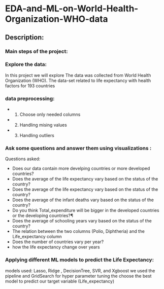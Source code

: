 # EDA-and-ML-on-World-Health-Organization-WHO-data
## Description:
### Main steps of the project:
### Explore the data: 
In this project we will explore The data was collected from World Health Organization (WHO). The data-set related to life expectancy with health factors for 193 countries 
### data preprocessing: 
* 1) Choose only needed columns
* 2) Handling mising values 
* 3) Handling outliers
### Ask some questions and answer them using visualizations : 
Questions asked:
* Does our data contain more develping countries or more developed countries?
* Does the average of the life expectancy vary based on the status of the country?
* Does the average of the life expectancy vary based on the status of the country?
* Does the average of the infant deaths vary based on the status of the country?
* Do you think Total_expenditure will be bigger in the developed countries or the developing countries?¶
* Does the average of schooling years vary based on the status of the country?
* The relation between the two columns (Polio, Diphtheria) and the Life_expectancy column
* Does the number of countries vary per year?
*  how the life expectancy change over years
  
 
### Applying different ML models to predict the Life Expectancy:
models used: Lasso, Ridge , DecisionTree, SVR, and Xgboost
we used the pipeline and GridSearch for hyper parameter tuning the choose the best model to predict our target variable (Life_expectancy)
